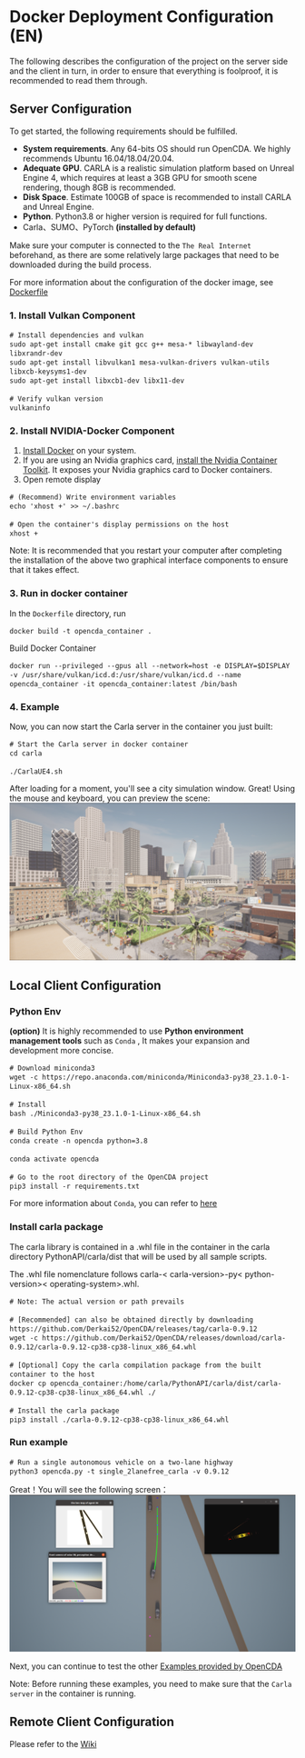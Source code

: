 # Docker Deployment Configuration (EN)
The following describes the configuration of the project on the server side and the client in turn, in order to ensure that everything is foolproof, it is recommended to read them through.

## Server Configuration
To get started, the following requirements should be fulfilled.

* **System requirements**. Any 64-bits OS should run OpenCDA. We highly recommends Ubuntu 16.04/18.04/20.04.
* **Adequate GPU**. CARLA is a realistic simulation platform based on Unreal Engine 4, which requires at least a 3GB GPU for smooth scene rendering, though 8GB is recommended.
* **Disk Space**. Estimate 100GB of space is recommended to install CARLA and Unreal Engine.
* **Python**. Python3.8 or higher version is required for full functions.
* Carla、SUMO、PyTorch **(installed by default)**

Make sure your computer is connected to the `The Real Internet`   beforehand, as there are some relatively large packages that need to be downloaded during the build process.

For more information about the configuration of the docker image, see
[Dockerfile](Dockerfile)  

### 1. Install Vulkan Component
```shell
# Install dependencies and vulkan
sudo apt-get install cmake git gcc g++ mesa-* libwayland-dev libxrandr-dev
sudo apt-get install libvulkan1 mesa-vulkan-drivers vulkan-utils libxcb-keysyms1-dev
sudo apt-get install libxcb1-dev libx11-dev

# Verify vulkan version
vulkaninfo
```

### 2. Install NVIDIA-Docker Component
 1. [Install Docker](https://docs.docker.com/engine/install/) on your system.
 2. If you are using an Nvidia graphics card, [install the Nvidia Container Toolkit](https://docs.nvidia.com/datacenter/cloud-native/container-toolkit/install-guide.html#installation-guide). It exposes your Nvidia graphics
 card to Docker containers.
 3. Open remote display
```shell
# (Recommend) Write environment variables
echo 'xhost +' >> ~/.bashrc

# Open the container's display permissions on the host
xhost +
```
Note:
It is recommended that you restart your computer after completing the installation of the above two graphical interface components to ensure that it takes effect.

### 3. Run in docker container
In the `Dockerfile` directory, run
 ```shell
 docker build -t opencda_container .
 ```
Build Docker Container
 ```shell
 docker run --privileged --gpus all --network=host -e DISPLAY=$DISPLAY -v /usr/share/vulkan/icd.d:/usr/share/vulkan/icd.d --name opencda_container -it opencda_container:latest /bin/bash
 ```

### 4. Example
Now, you can now start the Carla server in the container you just built:
```shell
# Start the Carla server in docker container
cd carla

./CarlaUE4.sh
```
After loading for a moment, you'll see a city simulation window. Great! Using the mouse and keyboard, you can preview the scene:
![intro_map](docs/md_files/images/intro_map.png)

## Local Client Configuration

### Python Env
**(option)**  It is highly recommended to use **Python environment management tools** such as `Conda` , It makes your expansion and development more concise.

```shell
# Download miniconda3
wget -c https://repo.anaconda.com/miniconda/Miniconda3-py38_23.1.0-1-Linux-x86_64.sh

# Install
bash ./Miniconda3-py38_23.1.0-1-Linux-x86_64.sh

# Build Python Env
conda create -n opencda python=3.8

conda activate opencda

# Go to the root directory of the OpenCDA project
pip3 install -r requirements.txt
```
For more information about `Conda`, you can refer to [here](https://docs.conda.io/projects/conda/en/latest/user-guide/install/linux.html)

### Install carla package
The carla library is contained in a .whl file in the container in the carla directory PythonAPI/carla/dist that will be used by all sample scripts.

The .whl file nomenclature follows carla-< carla-version>-py< python-version>< operating-system>.whl.

``` shell
# Note: The actual version or path prevails

# [Recommended] can also be obtained directly by downloading https://github.com/Derkai52/OpenCDA/releases/tag/carla-0.9.12
wget -c https://github.com/Derkai52/OpenCDA/releases/download/carla-0.9.12/carla-0.9.12-cp38-cp38-linux_x86_64.whl

# [Optional] Copy the carla compilation package from the built container to the host
docker cp opencda_container:/home/carla/PythonAPI/carla/dist/carla-0.9.12-cp38-cp38-linux_x86_64.whl ./

# Install the carla package
pip3 install ./carla-0.9.12-cp38-cp38-linux_x86_64.whl
```

### Run example
```shell
# Run a single autonomous vehicle on a two-lane highway
python3 opencda.py -t single_2lanefree_carla -v 0.9.12
```
Great！You will see the following screen：
![opencda_example](docs/md_files/images/opencda_example.png)

Next, you can continue to test the other [Examples provided by OpenCDA](https://opencda-documentation.readthedocs.io/en/latest/md_files/getstarted.html)

Note: Before running these examples, you need to make sure that the `Carla server` in the container is running.

## Remote Client Configuration
Please refer to the [Wiki](https://github.com/THU-MIR/OpenCDA/wiki)

